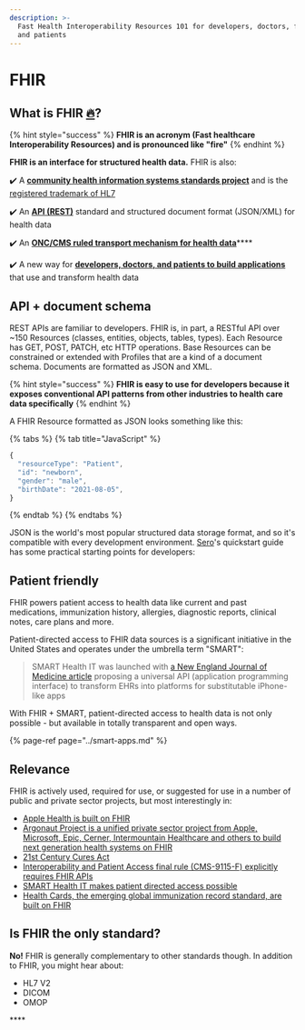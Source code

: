 ```yaml
---
description: >-
  Fast Health Interoperability Resources 101 for developers, doctors, founders,
  and patients
---
```


# FHIR

## What is FHIR [🔥](https://emojipedia.org/fire/)?

{% hint style="success" %}
**FHIR is an acronym \(Fast healthcare Interoperability Resources\) and is pronounced like "fire"**
{% endhint %}

**FHIR is an interface for structured health data.** FHIR is also:

✔️ A [**community health information systems standards project**](https://www.hl7.org/fhir/) and is the [registered trademark of HL7](http://www.hl7.org/index.cfm)

✔️ An [**API \(REST\)**](https://www.hl7.org/fhir/http.html) standard and structured document format \(JSON/XML\) for health data

✔️ An [**ONC/CMS ruled transport mechanism for health data**](https://www.healthit.gov/topic/standards-technology/standards/fhir-fact-sheets)\*\*\*\*

✔️ A new way for [**developers, doctors, and patients to build applications**](https://www.automatemedical.com/) that use and transform health data

## API + document schema

REST APIs are familiar to developers. FHIR is, in part, a RESTful API over ~150 Resources \(classes, entities, objects, tables, types\). Each Resource has GET, POST, PATCH, etc HTTP operations. Base Resources can be constrained or extended with Profiles that are a kind of a document schema. Documents are formatted as JSON and XML.

{% hint style="success" %}
**FHIR is easy to use for developers because it exposes conventional API patterns from other industries to health care data specifically**
{% endhint %}

A FHIR Resource formatted as JSON looks something like this:

{% tabs %}
{% tab title="JavaScript" %}
```javascript
{
  "resourceType": "Patient",
  "id": "newborn",
  "gender": "male",
  "birthDate": "2021-08-05",
}
```
{% endtab %}
{% endtabs %}

JSON is the world's most popular structured data storage format, and so it's compatible with every development environment. [Sero](https://docs.sero.run/)'s quickstart guide has some practical starting points for developers:

## Patient friendly

FHIR powers patient access to health data like current and past medications, immunization history, allergies, diagnostic reports, clinical notes, care plans and more. 

Patient-directed access to FHIR data sources is a significant initiative in the United States and operates under the umbrella term "SMART":

> SMART Health IT was launched with [a New England Journal of Medicine article](https://www.nejm.org/doi/full/10.1056/NEJMp0900411) proposing a universal API \(application programming interface\) to transform EHRs into platforms for substitutable iPhone-like apps

With FHIR + SMART, patient-directed access to health data is not only possible - but available in totally transparent and open ways.

{% page-ref page="../smart-apps.md" %}

## Relevance

FHIR is actively used, required for use, or suggested for use in a number of public and private sector projects, but most interestingly in:

* [Apple Health is built on FHIR](https://www.apple.com/healthcare/health-records/)
* [Argonaut Project is a unified private sector project from Apple, Microsoft, Epic, Cerner, Intermountain Healthcare and others to build next generation health systems on FHIR](https://argonautwiki.hl7.org/w/images/argonautwiki.hl7.org/1/17/Argonaut_Project_Background_and_Overview_Presentation.pdf)
* [21st Century Cures Act](https://www.healthit.gov/curesrule/)
* [Interoperability and Patient Access final rule \(CMS-9115-F\) explicitly requires FHIR APIs](https://www.cms.gov/Regulations-and-Guidance/Guidance/Interoperability/index#CMS-Interoperability-and-Patient-Access-Final-Rule) 
* [SMART Health IT makes patient directed access possible](https://smarthealthit.org/)
* [Health Cards, the emerging global immunization record standard, are built on FHIR](https://smarthealth.cards/)

## Is FHIR the only standard?

**No!** FHIR is generally complementary to other standards though. In addition to FHIR, you might hear about:

* HL7 V2
* DICOM
* OMOP

\*\*\*\*











